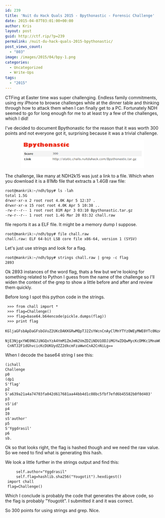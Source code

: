 ```yaml
---
id: 239
title: 'Nuit du Hack Quals 2015 - Bpythonastic - Forensic Challenge'
date: 2015-04-07T03:01:00+00:00
author: Kris
layout: post
guid: http://ctf.rip/?p=239
permalink: /nuit-du-hack-quals-2015-bpythonastic/
post_views_count:
  - "803"
image: /images/2015/04/bpy-1.png
categories:
  - Uncategorized
  - Write-Ups
tags:
  - "2015"
---
```


CTFing at Easter time was super challenging. Endless family commitments, using my iPhone to browse challenges while at the dinner table and thinking through how to attack them when I can finally get to a PC. Fortunately NDH seemed to go for long enough for me to at least try a few of the challenges, which I did!

I've decided to document Bpythonastic for the reason that it was worth 300 points and not everyone got it, surprising because it was a trivial challenge.


<div class="separator" style="clear: both; text-align: center;">
  <a href="/images/2015/04/bpy-1.png" imageanchor="1" style="margin-left: 1em; margin-right: 1em;"><img border="0" src="/images/2015/04/bpy-1.png" height="91" width="400" /></a>
</div>

The challenge, like many at NDH2k15 was just a link to a file. Which when you download it is a 81Mb file that extracts a 1.4GB raw file:


```
root@mankrik:~/ndh/bpy# ls -lah  
total 1.5G  
drwxr-xr-x 2 root root 4.0K Apr 5 12:37 .  
drwxr-xr-x 15 root root 4.0K Apr 5 10:38 ..  
-rw-r--r-- 1 root root 81M Apr 3 03:10 Bpythonastic.tar.gz  
-rw-r--r-- 1 root root 1.4G Mar 20 03:32 chall.raw  
```

file reports it as a ELF file. It might be a memory dump I suppose.

```
root@mankrik:~/ndh/bpy# file chall.raw   
chall.raw: ELF 64-bit LSB core file x86-64, version 1 (SYSV)  
```
Let's just use strings and look for a flag.


```
root@mankrik:~/ndh/bpy# strings chall.raw | grep -c flag  
2893  
```

Ok 2893 instances of the word flag, thats a few but we're looking for something related to Python I guess from the name of the challenge so I'll widen the context of the grep to show a little before and after and review them quickly.

Before long I spot this python code in the strings.


```
 >>> from chall import *  
 >>> flag=Challenge()  
 >>> flag=base64.b64encode(pickle.dumps(flag))  
 >>> print flag  
 KGljaGFsbApDaGFsbGVuZ2UKcDAKKGRwMQpTJ2ZsYWcnCnAyClMnYTYzOWEyMWE0YTc0NzAzZmEwNDJk  
 NjE3NjgxYWE0NGJiNGQxYzA4YmM1ZmJmN2VmZDZiNDU1ODJiMGYwZDQwMycKcDMKc1MnaWQnCnA0Ckkw  
 CnNTJ2F1dGhvcicKcDUKUydZZ2dkcmFzaWwnCnA2CnNiLg==  
```

When I decode the base64 string I see this:

```
(ichall  
Challenge  
p0  
(dp1  
S'flag'  
p2  
S'a639a21a4a74703fa042d617681aa44bb4d1c08bc5fbf7efd6b45582b0f0d403'  
p3  
sS'id'  
p4  
I0  
sS'author'  
p5  
S'Yggdrasil'  
p6  
sb.  
```

Ok so that looks right, the flag is hashed though and we need the raw value. So we need to find what is generating this hash.

We look a little further in the strings output and find this:


```
     self.author="Yggdrasil"  
     self.flag=hashlib.sha256("Yougotit").hexdigest()  
 import chall  
 flag=Challenge()  
```

Which I conclude is probably the code that generates the above code, so the flag is probably "Yougotit". I submitted it and it was correct.

So 300 points for using strings and grep. Nice.